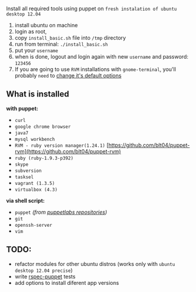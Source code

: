 Install all required tools using puppet on `fresh instalation of ubuntu desktop 12.04`

1. install ubuntu on machine
2. login as root,
3. copy `install_basic.sh` file into `/tmp` directory
3. run from terminal:  `./install_basic.sh`
4. put your `username`
5. when is done, logout and login again with new `username` and password: `123456`
6. If you are going to use `RVM` installations with `gnome-terminal`, you'll probably `need` to [change it's default options](http://rvm.io/integration/gnome-terminal)

What is installed
-----------------

**with puppet:**
- `curl`
- `google chrome browser`
- `java7`
- `mysql workbench`
- `RVM - ruby version manager(1.24.1)` [https://github.com/blt04/puppet-rvm](https://github.com/blt04/puppet-rvm)
- `ruby (ruby-1.9.3-p392)`
- `skype`
- `subversion`
- `tasksel`
- `vagrant (1.3.5)`
- `virtualbox (4.3)`

**via shell script:**
- `puppet` _(from [puppetlabs repositories](http://apt.puppetlabs.com/))_
- `git`
- `openssh-server`
- `vim`


TODO:
-----
- refactor modules for other ubuntu distros (works only with `ubuntu desktop 12.04 precise`)
- write [rspec-puppet](http://rspec-puppet.com/) tests
- add options to install diferent app versions
